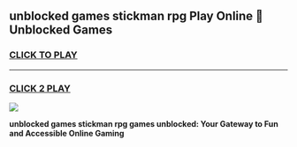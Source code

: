 
## unblocked games stickman rpg Play Online 👋 Unblocked Games
<h3>
<a href="https://premium.freeplayer.one?title=unblocked_games_stickman_rpg&ref=19F">CLICK TO PLAY</a></h3>
<hr>

<h3>
<a href="https://premium.freeplayer.one?title=unblocked_games_stickman_rpg&ref=19F">CLICK 2 PLAY</a>
  
</h3>

<a href="https://premium.freeplayer.one?title=unblocked_games_stickman_rpg&ref=19F"><img src="https://clearcache.store/games.png"></a>


**unblocked games stickman rpg games unblocked: Your Gateway to Fun and Accessible Online Gaming**
